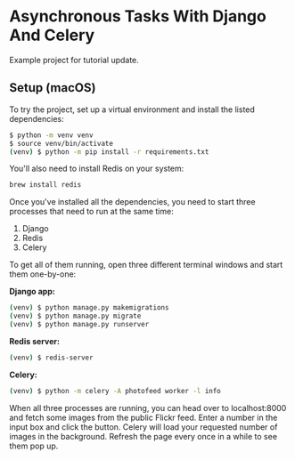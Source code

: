# Asynchronous Tasks With Django And Celery

Example project for tutorial update.

## Setup (macOS)

To try the project, set up a virtual environment and install the listed dependencies:

```sh
$ python -m venv venv
$ source venv/bin/activate
(venv) $ python -m pip install -r requirements.txt
```

You'll also need to install Redis on your system:

```sh
brew install redis
```

Once you've installed all the dependencies, you need to start three processes that need to run at the same time:

1. Django
2. Redis
3. Celery

To get all of them running, open three different terminal windows and start them one-by-one:

**Django app:**

```sh
(venv) $ python manage.py makemigrations
(venv) $ python manage.py migrate
(venv) $ python manage.py runserver
```

**Redis server:**

```sh
(venv) $ redis-server
```

**Celery:**

```sh
(venv) $ python -m celery -A photofeed worker -l info
```

When all three processes are running, you can head over to localhost:8000 and fetch some images from the public Flickr feed. Enter a number in the input box and click the button. Celery will load your requested number of images in the background. Refresh the page every once in a while to see them pop up.
